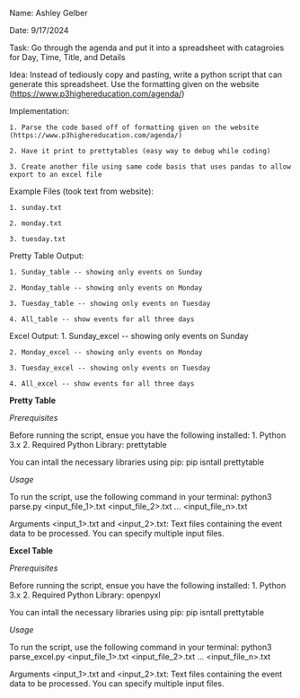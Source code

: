 Name: 
    Ashley Gelber

Date: 
    9/17/2024

Task: 
    Go through the agenda and put it into a spreadsheet with catagroies for Day, Time, Title, and Details

Idea: 
    Instead of tediously copy and pasting, write a python script that can generate this spreadsheet. Use the formatting given on the website (https://www.p3highereducation.com/agenda/)

Implementation: 

    1. Parse the code based off of formatting given on the website (https://www.p3highereducation.com/agenda/)

    2. Have it print to prettytables (easy way to debug while coding)

    3. Create another file using same code basis that uses pandas to allow export to an excel file

Example Files (took text from website):

    1. sunday.txt

    2. monday.txt

    3. tuesday.txt

Pretty Table Output:

    1. Sunday_table -- showing only events on Sunday

    2. Monday_table -- showing only events on Monday

    3. Tuesday_table -- showing only events on Tuesday

    4. All_table -- show events for all three days

Excel Output:
    1. Sunday_excel -- showing only events on Sunday

    2. Monday_excel -- showing only events on Monday

    3. Tuesday_excel -- showing only events on Tuesday
    
    4. All_excel -- show events for all three days


**Pretty Table**

*Prerequisites*

Before running the script, ensue you have the following installed:
    1. Python 3.x
    2. Required Python Library: prettytable

You can intall the necessary libraries using pip:
    pip isntall prettytable


*Usage*
    
To run the script, use the following command in your terminal:
    python3 parse.py <input_file_1>.txt <input_file_2>.txt ... <input_file_n>.txt

Arguments
    <input_1>.txt and <input_2>.txt: Text files containing the event data to be processed. You can specify multiple input files.

**Excel Table**

*Prerequisites*

Before running the script, ensue you have the following installed:
    1. Python 3.x
    2. Required Python Library: openpyxl

You can intall the necessary libraries using pip:
    pip isntall prettytable


*Usage*
    
To run the script, use the following command in your terminal:
    python3 parse_excel.py <input_file_1>.txt <input_file_2>.txt ... <input_file_n>.txt

Arguments
    <input_1>.txt and <input_2>.txt: Text files containing the event data to be processed. You can specify multiple input files.

